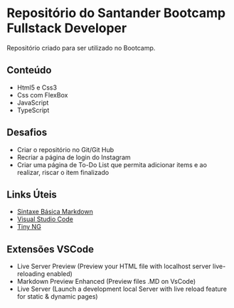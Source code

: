 # Repositório do Santander Bootcamp Fullstack Developer
Repositório criado para ser utilizado no Bootcamp.

## Conteúdo
- Html5 e Css3
- Css com FlexBox
- JavaScript
- TypeScript

## Desafios
- Criar o repositório no Git/Git Hub
- Recriar a página de login do Instagram
- Criar uma página de To-Do List que permita adicionar items e ao realizar, riscar o item finalizado

## Links Úteis
- [Sintaxe Básica Markdown](https://www.markdownguide.org/basic-syntax/)
- [Visual Studio Code](https://code.visualstudio.com/download)
- [Tiny NG](https://tinypng.com/)

## Extensões VSCode
- Live Server Preview (Preview your HTML file with localhost server live-reloading enabled)
- Markdown Preview Enhanced (Preview files .MD on VsCode)
- Live Server (Launch a development local Server with live reload feature for static & dynamic pages)
